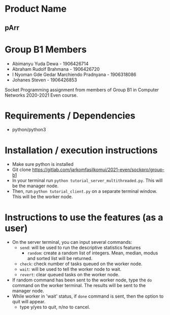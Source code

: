 # Product Name
## pArr

# Group B1 Members
- Abimanyu Yuda Dewa - 1906426714
- Abraham Rudolf Brahmana - 1906426720
- I Nyoman Gde Gedar Marchiendo Pradnyana - 1906318086 
- Johanes Steven - 1906426853

Socket Programming assignment from members of Group B1 in Computer Networks 2020-2021 Even course.

# Requirements / Dependencies
- python/python3

# Installation / execution instructions
- Make sure python is installed
- Git clone https://gitlab.com/jarkomfasilkomui/2021-even/sockpro/group-b1
- In your terminal run `python tutorial_server_multithreaded.py`. This will be the manager node.
- Then, run `python tutorial_client.py` on a separate terminal window. This will be the worker node.

# Instructions to use the features (as a user)
- On the server terminal, you can input several commands:
    - `send`: will be used to run the descriptive statistics features
        - `random`: create a random list of integers. Mean, median, modus and sorted list will be returned.
    - `check`: check number of tasks queued on the worker node.
    - `wait`: will be used to tell the worker node to wait.
    - `revert`: clear queued tasks on the worker node.
- If random command has been sent to the worker node, type the `do` command on the worker terminal. The results will be sent to the manager node.
- While worker in 'wait' status, if `done` command is sent, then the option to quit will appear.
    - type y/yes to quit, n/no to cancel.

